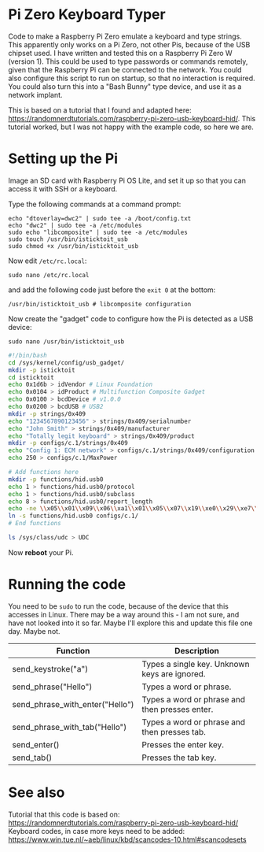 # Pi Zero Keyboard Typer
Code to make a Raspberry Pi Zero emulate a keyboard and type strings. 
This apparently only works on a Pi Zero, not other Pis, because of the USB chipset used. I have written and tested this on a Raspberry Pi Zero W (version 1).
This could be used to type passwords or commands remotely, given that the Raspberry Pi can be connected to the network. You could also configure this script to run on startup, so that no interaction is required. You could also turn this into a "Bash Bunny" type device, and use it as a network implant.

This is based on a tutorial that I found and adapted here: https://randomnerdtutorials.com/raspberry-pi-zero-usb-keyboard-hid/. This tutorial worked, but I was not happy with the example code, so here we are.

# Setting up the Pi
Image an SD card with Raspberry Pi OS Lite, and set it up so that you can access it with SSH or a keyboard.

Type the following commands at a command prompt:
```
echo "dtoverlay=dwc2" | sudo tee -a /boot/config.txt
echo "dwc2" | sudo tee -a /etc/modules
sudo echo "libcomposite" | sudo tee -a /etc/modules
sudo touch /usr/bin/isticktoit_usb
sudo chmod +x /usr/bin/isticktoit_usb
```

Now edit `/etc/rc.local`:

```
sudo nano /etc/rc.local
```

and add the following code just before the `exit 0` at the bottom:
```
/usr/bin/isticktoit_usb # libcomposite configuration
```

Now create the "gadget" code to configure how the Pi is detected as a USB device:
```
sudo nano /usr/bin/isticktoit_usb
```

```bash
#!/bin/bash
cd /sys/kernel/config/usb_gadget/
mkdir -p isticktoit
cd isticktoit
echo 0x1d6b > idVendor # Linux Foundation
echo 0x0104 > idProduct # Multifunction Composite Gadget
echo 0x0100 > bcdDevice # v1.0.0
echo 0x0200 > bcdUSB # USB2
mkdir -p strings/0x409
echo "1234567890123456" > strings/0x409/serialnumber
echo "John Smith" > strings/0x409/manufacturer
echo "Totally legit keyboard" > strings/0x409/product
mkdir -p configs/c.1/strings/0x409
echo "Config 1: ECM network" > configs/c.1/strings/0x409/configuration
echo 250 > configs/c.1/MaxPower

# Add functions here
mkdir -p functions/hid.usb0
echo 1 > functions/hid.usb0/protocol
echo 1 > functions/hid.usb0/subclass
echo 8 > functions/hid.usb0/report_length
echo -ne \\x05\\x01\\x09\\x06\\xa1\\x01\\x05\\x07\\x19\\xe0\\x29\\xe7\\x15\\x00\\x25\\x01\\x75\\x01\\x95\\x08\\x81\\x02\\x95\\x01\\x75\\x08\\x81\\x03\\x95\\x05\\x75\\x01\\x05\\x08\\x19\\x01\\x29\\x05\\x91\\x02\\x95\\x01\\x75\\x03\\x91\\x03\\x95\\x06\\x75\\x08\\x15\\x00\\x25\\x65\\x05\\x07\\x19\\x00\\x29\\x65\\x81\\x00\\xc0 > functions/hid.usb0/report_desc
ln -s functions/hid.usb0 configs/c.1/
# End functions

ls /sys/class/udc > UDC
```

Now __reboot__ your Pi.

# Running the code
You need to be `sudo` to run the code, because of the device that this accesses in Linux. There may be a way around this - I am not sure, and have not looked into it so far. Maybe I'll explore this and update this file one day. Maybe not.

| Function                           | Description                                      |
|------------------------------------|--------------------------------------------------|
| send_keystroke("a")                | Types a single key. Unknown keys are ignored.    |
| send_phrase("Hello")               | Types a word or phrase.                          |
| send_phrase_with_enter("Hello")    | Types a word or phrase and then presses enter.   |
| send_phrase_with_tab("Hello")      | Types a word or phrase and then presses tab.     |
| send_enter()                       | Presses the enter key.                           |
| send_tab()                         | Presses the tab key.                             |

# See also

Tutorial that this code is based on: https://randomnerdtutorials.com/raspberry-pi-zero-usb-keyboard-hid/
Keyboard codes, in case more keys need to be added: https://www.win.tue.nl/~aeb/linux/kbd/scancodes-10.html#scancodesets
